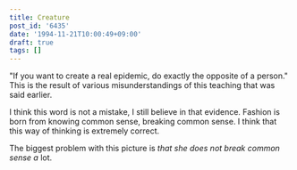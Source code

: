 ```yaml
---
title: Creature
post_id: '6435'
date: '1994-11-21T10:00:49+09:00'
draft: true
tags: []
---
```


"If you want to create a real epidemic, do exactly the opposite of a person." This is the result of various misunderstandings of this teaching that was said earlier.

I think this word is not a mistake, I still believe in that evidence. Fashion is born from knowing common sense, breaking common sense. I think that this way of thinking is extremely correct.

The biggest problem with this picture is _that she does not break common sense a_ lot.
